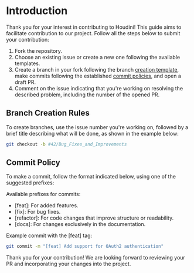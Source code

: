 # Introduction

Thank you for your interest in contributing to Houdini! This guide aims to facilitate contribution to our project. Follow all the steps below to submit your contribution:

1. Fork the repository.
2. Choose an existing issue or create a new one following the available templates.
3. Create a branch in your fork following the branch [creation template](#branch-creation-rules), make commits following the established 
[commit policies](#commit-policy), and open a draft PR.
4. Comment on the issue indicating that you're working on resolving the described problem, including the number of the opened PR.
## Branch Creation Rules

To create branches, use the issue number you're working on, followed by a brief title describing what will be done, as shown in the example below:

```bash
git checkout -b #42/Bug_Fixes_and_Improvements
```

## Commit Policy

To make a commit, follow the format indicated below, using one of the suggested prefixes:

Available prefixes  for commits:

* [feat]: For added features.
* [fix]: For bug fixes.
* [refactor]: For code changes that improve structure or readability.
* [docs]: For changes exclusively in the documentation.

Example commit with the [feat] tag:

```bash
git commit -m "[feat] Add support for OAuth2 authentication"
```


Thank you for your contribution! We are looking forward to reviewing your PR and incorporating your changes into the project.